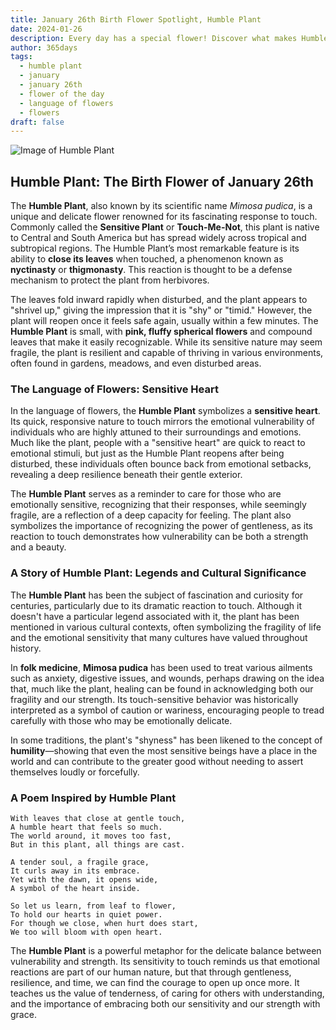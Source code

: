 ```yaml
---
title: January 26th Birth Flower Spotlight, Humble Plant
date: 2024-01-26
description: Every day has a special flower! Discover what makes Humble Plant unique as today’s birth flower and its symbolic meaning.
author: 365days
tags:
  - humble plant
  - january
  - january 26th
  - flower of the day
  - language of flowers
  - flowers
draft: false
---
```



![Image of Humble Plant](https://cdn.pixabay.com/photo/2022/06/07/22/59/flower-7249417_640.jpg#center)

## Humble Plant: The Birth Flower of January 26th

The **Humble Plant**, also known by its scientific name _Mimosa pudica_, is a unique and delicate flower renowned for its fascinating response to touch. Commonly called the **Sensitive Plant** or **Touch-Me-Not**, this plant is native to Central and South America but has spread widely across tropical and subtropical regions. The Humble Plant’s most remarkable feature is its ability to **close its leaves** when touched, a phenomenon known as **nyctinasty** or **thigmonasty**. This reaction is thought to be a defense mechanism to protect the plant from herbivores.

The leaves fold inward rapidly when disturbed, and the plant appears to "shrivel up," giving the impression that it is "shy" or "timid." However, the plant will reopen once it feels safe again, usually within a few minutes. The **Humble Plant** is small, with **pink, fluffy spherical flowers** and compound leaves that make it easily recognizable. While its sensitive nature may seem fragile, the plant is resilient and capable of thriving in various environments, often found in gardens, meadows, and even disturbed areas.

### The Language of Flowers: Sensitive Heart

In the language of flowers, the **Humble Plant** symbolizes a **sensitive heart**. Its quick, responsive nature to touch mirrors the emotional vulnerability of individuals who are highly attuned to their surroundings and emotions. Much like the plant, people with a "sensitive heart" are quick to react to emotional stimuli, but just as the Humble Plant reopens after being disturbed, these individuals often bounce back from emotional setbacks, revealing a deep resilience beneath their gentle exterior.

The **Humble Plant** serves as a reminder to care for those who are emotionally sensitive, recognizing that their responses, while seemingly fragile, are a reflection of a deep capacity for feeling. The plant also symbolizes the importance of recognizing the power of gentleness, as its reaction to touch demonstrates how vulnerability can be both a strength and a beauty.

### A Story of Humble Plant: Legends and Cultural Significance

The **Humble Plant** has been the subject of fascination and curiosity for centuries, particularly due to its dramatic reaction to touch. Although it doesn't have a particular legend associated with it, the plant has been mentioned in various cultural contexts, often symbolizing the fragility of life and the emotional sensitivity that many cultures have valued throughout history.

In **folk medicine**, **Mimosa pudica** has been used to treat various ailments such as anxiety, digestive issues, and wounds, perhaps drawing on the idea that, much like the plant, healing can be found in acknowledging both our fragility and our strength. Its touch-sensitive behavior was historically interpreted as a symbol of caution or wariness, encouraging people to tread carefully with those who may be emotionally delicate.

In some traditions, the plant's "shyness" has been likened to the concept of **humility**—showing that even the most sensitive beings have a place in the world and can contribute to the greater good without needing to assert themselves loudly or forcefully.

### A Poem Inspired by Humble Plant

```
With leaves that close at gentle touch,  
A humble heart that feels so much.  
The world around, it moves too fast,  
But in this plant, all things are cast.  

A tender soul, a fragile grace,  
It curls away in its embrace.  
Yet with the dawn, it opens wide,  
A symbol of the heart inside.  

So let us learn, from leaf to flower,  
To hold our hearts in quiet power.  
For though we close, when hurt does start,  
We too will bloom with open heart.  
```

The **Humble Plant** is a powerful metaphor for the delicate balance between vulnerability and strength. Its sensitivity to touch reminds us that emotional reactions are part of our human nature, but that through gentleness, resilience, and time, we can find the courage to open up once more. It teaches us the value of tenderness, of caring for others with understanding, and the importance of embracing both our sensitivity and our strength with grace.
